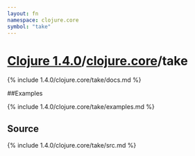 ```yaml
---
layout: fn
namespace: clojure.core
symbol: "take"
---
```


# [Clojure 1.4.0](../../)/[clojure.core](../)/take

{% include 1.4.0/clojure.core/take/docs.md %}

##Examples

{% include 1.4.0/clojure.core/take/examples.md %}
## Source
{% include 1.4.0/clojure.core/take/src.md %}

